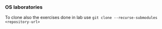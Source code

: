 ### OS laboratories 

To clone also the exercises done in lab use `git clone --recurse-submodules <repository-url>` 
